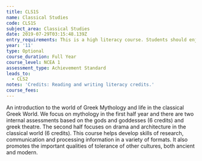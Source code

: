 ```yaml
---
title: CLS1S
name: Classical Studies
code: CLS1S
subject_area: Classical Studies
date: 2019-07-29T03:15:48.139Z
entry_requirements: This is a high literacy course. Students should enjoy reading and writing.
year: '11'
type: Optional
course_duration: Full Year
course_level: NCEA 1
assessment_type: Achievement Standard
leads_to:
  - CLS2
notes: 'Credits: Reading and writing literacy credits.'
course_fees:
---
```

An introduction to the world of Greek Mythology and life in the classical Greek World. We focus on mythology in the first half year and there are two internal assessments based on the gods and goddesses (6 credits) and greek theatre. The second half focuses on drama and architecture in the classical world (6 credits). This course helps develop skills of research, communication and processing information in a variety of formats. It also promotes the important qualities of tolerance of other cultures, both ancient and modern.
